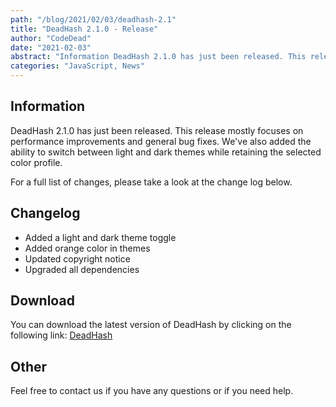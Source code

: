 ```yaml
---
path: "/blog/2021/02/03/deadhash-2.1"
title: "DeadHash 2.1.0 - Release"
author: "CodeDead"
date: "2021-02-03"
abstract: "Information DeadHash 2.1.0 has just been released. This release mostly focuses on performance improvements and general bug fixes. We've also added the ability to switch between light and dark themes while retaining the selected color profile..."
categories: "JavaScript, News"
---
```

## Information

DeadHash 2.1.0 has just been released. This release mostly focuses on performance improvements and general bug fixes. We've also added the ability to switch between
light and dark themes while retaining the selected color profile.

For a full list of changes, please take a look at the change log below.

## Changelog

* Added a light and dark theme toggle
* Added orange color in themes
* Updated copyright notice
* Upgraded all dependencies

## Download

You can download the latest version of DeadHash by clicking on the following link:
[DeadHash](https://codedead.com/software/deadhash)

## Other

Feel free to contact us if you have any questions or if you need help.
